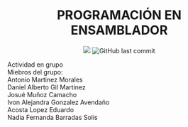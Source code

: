 <h1 align = "center" > PROGRAMACIÓN EN ENSAMBLADOR </h1>
 <p align="center">
   <img src="https://img.shields.io/badge/STATUS-EN%20DESAROLLO-209, 197, 0 "> <img alt="GitHub last commit" src="https://img.shields.io/github/last-commit/Xyon0/Proyecto-Ensamblador">
 </p>
Actividad en grupo <br>
Miebros del grupo: <br> 
Antonio Martinez Morales<br>
Daniel Alberto Gil Martinez <br>
Josué Muñoz Camacho <br>
Ivon Alejandra Gonzalez Avendaño <br>
Acosta Lopez Eduardo <br>
Nadia Fernanda Barradas Solis <br>
